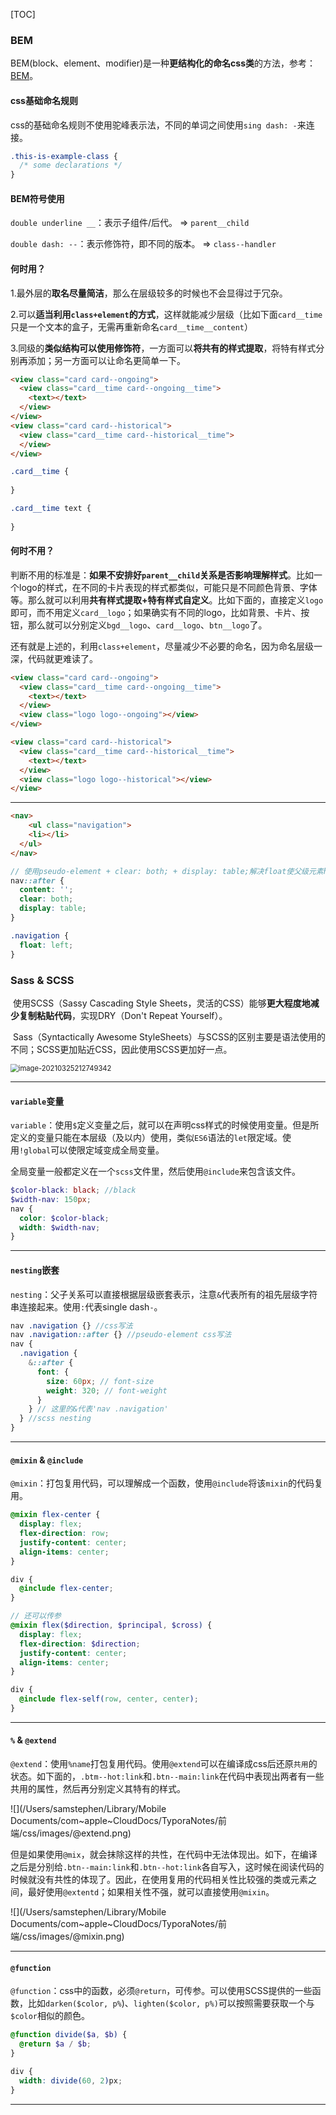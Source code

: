 [TOC]

### BEM

​	BEM(block、element、modifier)是一种**更结构化的命名css类**的方法，参考：[BEM](https://blog.csdn.net/chenmoquan/article/details/17095465)。

#### css基础命名规则

​	css的基础命名规则不使用驼峰表示法，不同的单词之间使用`sing dash: -`来连接。

```css
.this-is-example-class {
  /* some declarations */
}
```

#### BEM符号使用

`double underline __`：表示子组件/后代。 => `parent__child`

`double dash: --`：表示修饰符，即不同的版本。 => `class--handler`

#### 何时用？

​	1.最外层的**取名尽量简洁**，那么在层级较多的时候也不会显得过于冗杂。

​	2.可以**适当利用`class+element`的方式**，这样就能减少层级（比如下面`card__time`只是一个文本的盒子，无需再重新命名`card__time__content`）

​	3.同级的**类似结构可以使用修饰符**，一方面可以**将共有的样式提取**，将特有样式分别再添加；另一方面可以让命名更简单一下。

```html
<view class="card card--ongoing">
  <view class="card__time card--ongoing__time">
    <text></text>
  </view>
</view>
<view class="card card--historical">
  <view class="card__time card--historical__time">
  </view>
</view>
```

```css
.card__time {
  
}

.card__time text {
  
}
```

#### 何时不用？

​	判断不用的标准是：**如果不安排好`parent__child`关系是否影响理解样式**。比如一个logo的样式，在不同的卡片表现的样式都类似，可能只是不同颜色背景、字体等。那么就可以利用**共有样式提取+特有样式自定义**。比如下面的，直接定义`logo`即可，而不用定义`card__logo`；如果确实有不同的logo，比如背景、卡片、按钮，那么就可以分别定义`bgd__logo`、`card__logo`、`btn__logo`了。

​	还有就是上述的，利用`class+element`，尽量减少不必要的命名，因为命名层级一深，代码就更难读了。

```html
<view class="card card--ongoing">
  <view class="card__time card--ongoing__time">
    <text></text>
  </view>
  <view class="logo logo--ongoing"></view>
</view>

<view class="card card--historical">
  <view class="card__time card--historical__time">
    <text></text>
  </view>
  <view class="logo logo--historical"></view>
</view>
```

****

```html
<nav>
	<ul class="navigation"> 
    <li></li>
  </ul>
</nav>
```

```scss
// 使用pseudo-element + clear: both; + display: table;解决float使父级元素height为0的问题 => 这种办法叫做clearfix
nav::after {
  content: '';
  clear: both;
  display: table;
}

.navigation {
  float: left;
}
```

### Sass & SCSS

​	使用SCSS（Sassy Cascading Style Sheets，灵活的CSS）能够**更大程度地减少复制粘贴代码**，实现DRY（Don't Repeat Yourself）。

​	Sass（Syntactically Awesome StyleSheets）与SCSS的区别主要是语法使用的不同；SCSS更加贴近CSS，因此使用SCSS更加好一点。

<img src="/Users/samstephen/Library/Mobile Documents/com~apple~CloudDocs/TyporaNotes/前端/css/images/sass&scss.png" alt="image-20210325212749342" style="zoom:80%;" />

****

#### `variable`变量

`variable`：使用`$`定义变量之后，就可以在声明css样式的时候使用变量。但是所定义的变量只能在本层级（及以内）使用，类似`ES6`语法的`let`限定域。使用`!global`可以使限定域变成全局变量。

全局变量一般都定义在一个`scss`文件里，然后使用`@include`来包含该文件。

```scss
$color-black: black; //black
$width-nav: 150px;
nav {
  color: $color-black;
  width: $width-nav;
}
```

****

#### `nesting`嵌套

`nesting`：父子关系可以直接根据层级嵌套表示，注意`&`代表所有的祖先层级字符串连接起来。使用`:`代表single dash`-`。

```scss
nav .navigation {} //css写法
nav .navigation::after {} //pseudo-element css写法
nav {
  .navigation {
    &::after {
      font: {
        size: 60px; // font-size
        weight: 320; // font-weight
      }
    } // 这里的&代表'nav .navigation'
  } //scss nesting
}
```

****

#### `@mixin` & `@include`

`@mixin`：打包复用代码，可以理解成一个函数，使用`@include`将该`mixin`的代码复用。

```scss
@mixin flex-center {
  display: flex;
  flex-direction: row;
  justify-content: center;
  align-items: center;
}

div {
  @include flex-center;
}

// 还可以传参
@mixin flex($direction, $principal, $cross) {
  display: flex;
  flex-direction: $direction;
  justify-content: center;
  align-items: center;
}

div {
  @include flex-self(row, center, center);
}
```

****

#### `%` & `@extend`

`@extend`：使用`%name`打包复用代码。使用`@extend`可以在编译成css后还原`共用`的状态。如下面的，`.btm--hot:link`和`.btn--main:link`在代码中表现出两者有一些共用的属性，然后再分别定义其特有的样式。

![](/Users/samstephen/Library/Mobile Documents/com~apple~CloudDocs/TyporaNotes/前端/css/images/@extend.png)

​	但是如果使用`@mix`，就会抹除这样的共性，在代码中无法体现出。如下，在编译之后是分别给`.btn--main:link`和`.btn--hot:link`各自写入，这时候在阅读代码的时候就没有共性的体现了。因此，在使用复用的代码相关性比较强的类或元素之间，最好使用`@extentd`；如果相关性不强，就可以直接使用`@mixin`。

![](/Users/samstephen/Library/Mobile Documents/com~apple~CloudDocs/TyporaNotes/前端/css/images/@mixin.png)

****

#### `@function`

`@function`：css中的函数，必须`@return`，可传参。可以使用SCSS提供的一些函数，比如`darken($color, p%`)、`lighten($color, p%)`可以按照需要获取一个与`$color`相似的颜色。

```scss
@function divide($a, $b) {
  @return $a / $b;
}

div {
  width: divide(60, 2)px;
}
```

****

